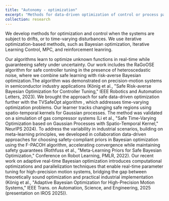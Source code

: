 ```yaml
---
title: "Autonomy - optimization"
excerpt: "Methods for data-driven optimization of control or process parameters<br/>"
collection: research
---
```


We develop methods for optimization and control when the systems are subject to drifts, or to time-varying disturbances. We use iterative optimization-based methods, such as Bayesian optimization, Iterative Learning Control, MPC, and reinforcement leanring.

<p>Our algorithms learn to optimize unknown functions in real-time while guaranteeing safety under uncertainty. Our work includes the RaGoOSE algorithm for safe controller tuning in the presence of heteroscedastic noise, where we combine safe learning with risk-averse Bayesian optimization.The algorithm was demonstrated on precision-motion systems in semiconductor industry applications (König et al., "Safe Risk-averse Bayesian Optimization for Controller Tuning," IEEE Robotics and Automation Letters, 2023). We brought the approach for safe data-driven optimization further with the TVSafeOpt algorithm , which addresses time-varying optimization problems. Our learner tracks changing safe regions using spatio-temporal kernels for Gaussian processes. The method was validated on a simulation of gas compressor systems (Li et al., "Safe Time-Varying Optimization based on Gaussian Processes with Spatio-Temporal Kernel," NeurIPS 2024). 
To address the variability in industrial scenarios, building on meta-learning principles, we developed  in collaboration data-driven approaches for choosing safety-compliant priors in Bayesian optimization using the F-PACOH algorithm, accelerating convergence while maintaining safety guarantees (Rothfuss et al., "Meta-Learning Priors for Safe Bayesian Optimization," Conference on Robot Learning, PMLR, 2022). Our recent work on adaptive real-time Bayesian optimization introduces computational optimizations and parallelization techniques that enable real-time parameter tuning for high-precision motion systems, bridging the gap between theoretically sound optimization and practical industrial implementation (König et al., "Adaptive Bayesian Optimization for High-Precision Motion Systems," IEEE Trans. on Automation, Science, and Engineering, 2025 (presentation on IROS 2025)).</p>